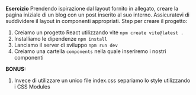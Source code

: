 **Esercizio**
Prendendo ispirazione dal layout fornito in allegato, creare la pagina iniziale di un blog con un post inserito al suo interno. Assicuratevi di suddividere il layout in componenti appropriati.
Step per creare il progetto:
1. Creiamo un progetto React utilizzando vite `npm create vite@latest .`
2. Installiamo le dipendenze `npm install`
3. Lanciamo il server di sviluppo `npm run dev`
4. Creiamo una cartella `components` nella quale inseriremo i nostri componenti

**BONUS:**
1. Invece di utilizzare un unico file index.css separiamo lo style utilizzando i CSS Modules